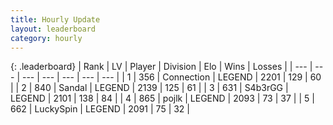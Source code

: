 ```yaml
---
title: Hourly Update
layout: leaderboard
category: hourly
---
```


{: .leaderboard}
| Rank | LV | Player | Division | Elo | Wins | Losses |
| --- | --- | --- | --- | --- | --- | --- |
| <span data-change="0">1</span> | 356 | <span title="ID: 539711">Connection</span> | LEGEND | <span data-change="17">2201</span> | <span data-change="4">129</span> | <span data-change="0">60</span> |
| <span data-change="0">2</span> | 840 | <span title="ID: 315148">Sandal</span> | LEGEND | <span data-change="0">2139</span> | <span data-change="0">125</span> | <span data-change="0">61</span> |
| <span data-change="0">3</span> | 631 | <span title="ID: 166888">S4b3rGG</span> | LEGEND | <span data-change="0">2101</span> | <span data-change="0">138</span> | <span data-change="0">84</span> |
| <span data-change="0">4</span> | 865 | <span title="ID: 4783">pojlk</span> | LEGEND | <span data-change="0">2093</span> | <span data-change="0">73</span> | <span data-change="0">37</span> |
| <span data-change="0">5</span> | 662 | <span title="ID: 498412">LuckySpin</span> | LEGEND | <span data-change="0">2091</span> | <span data-change="0">75</span> | <span data-change="0">32</span> |
